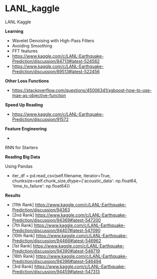 # LANL_kaggle
LANL Kaggle

**Learning**

-  Wavelet Denoising with High-Pass Filters
-  Avoiding Smoothing
-  FFT features
-  https://www.kaggle.com/c/LANL-Earthquake-Prediction/discussion/84713#latest-524562
-  https://www.kaggle.com/c/LANL-Earthquake-Prediction/discussion/89513#latest-522456


**Other Loss Functions**

- https://stackoverflow.com/questions/45006341/xgboost-how-to-use-mae-as-objective-function

**Speed Up Reading**

- https://www.kaggle.com/c/LANL-Earthquake-Prediction/discussion/91572

**Feature Engineering**

- 

RNN for Starters



**Reading Big Data**

Using Pandas
- iter_df = pd.read_csv(self.filename, iterator=True, chunksize=self.chunk_size,dtype={'acoustic_data': np.float64,   'time_to_failure': np.float64})

**Results**

- [11th Rank] https://www.kaggle.com/c/LANL-Earthquake-Prediction/discussion/94363
- [2nd Rank] https://www.kaggle.com/c/LANL-Earthquake-Prediction/discussion/94369#latest-547200
- [7th Rank] https://www.kaggle.com/c/LANL-Earthquake-Prediction/discussion/94407#latest-547090
- [10th Rank] https://www.kaggle.com/c/LANL-Earthquake-Prediction/discussion/94466#latest-546962
- [1st Rank] https://www.kaggle.com/c/LANL-Earthquake-Prediction/discussion/94390#latest-546719
- [16th Rank] https://www.kaggle.com/c/LANL-Earthquake-Prediction/discussion/94396#latest-546494
- [3rd Rank] https://www.kaggle.com/c/LANL-Earthquake-Prediction/discussion/94459#latest-547313
